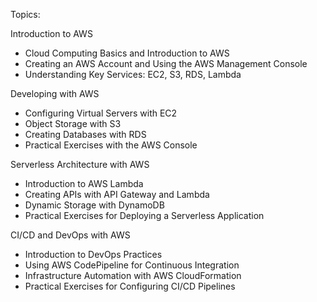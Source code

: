 Topics:

Introduction to AWS
- Cloud Computing Basics and Introduction to AWS
- Creating an AWS Account and Using the AWS Management Console
- Understanding Key Services: EC2, S3, RDS, Lambda

Developing with AWS
- Configuring Virtual Servers with EC2
- Object Storage with S3
- Creating Databases with RDS
- Practical Exercises with the AWS Console

Serverless Architecture with AWS
- Introduction to AWS Lambda
- Creating APIs with API Gateway and Lambda
- Dynamic Storage with DynamoDB
- Practical Exercises for Deploying a Serverless Application

CI/CD and DevOps with AWS
- Introduction to DevOps Practices
- Using AWS CodePipeline for Continuous Integration
- Infrastructure Automation with AWS CloudFormation
- Practical Exercises for Configuring CI/CD Pipelines
